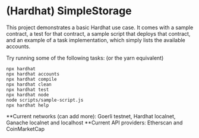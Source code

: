 # (Hardhat) SimpleStorage

This project demonstrates a basic Hardhat use case. It comes with a sample contract, a test for that contract, a sample script that deploys that contract, and an example of a task implementation, which simply lists the available accounts.

Try running some of the following tasks: (or the yarn equivalent)

```shell
npx hardhat
npx hardhat accounts
npx hardhat compile
npx hardhat clean
npx hardhat test
npx hardhat node
node scripts/sample-script.js
npx hardhat help
```
**Current networks (can add more): Goerli testnet, Hardhat localnet, Ganache localnet and localhost
**Current API providers: Etherscan and CoinMarketCap
